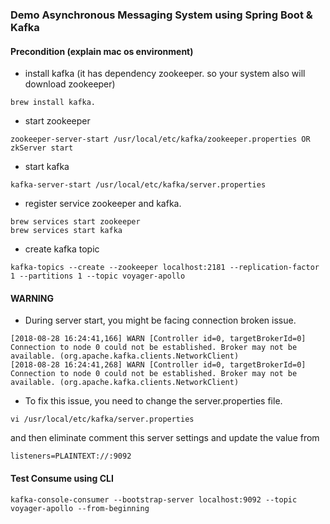 ### Demo Asynchronous Messaging System using Spring Boot & Kafka

#### Precondition (explain mac os environment)
- install kafka (it has dependency zookeeper. so your system also will download zookeeper)
```
brew install kafka.
```

- start zookeeper
```
zookeeper-server-start /usr/local/etc/kafka/zookeeper.properties OR zkServer start
```

- start kafka
```
kafka-server-start /usr/local/etc/kafka/server.properties
```

- register service zookeeper and kafka.
```
brew services start zookeeper
brew services start kafka
```

- create kafka topic
```
kafka-topics --create --zookeeper localhost:2181 --replication-factor 1 --partitions 1 --topic voyager-apollo
```

#### WARNING
- During server start, you might be facing connection broken issue.
```
[2018-08-28 16:24:41,166] WARN [Controller id=0, targetBrokerId=0] Connection to node 0 could not be established. Broker may not be available. (org.apache.kafka.clients.NetworkClient)
[2018-08-28 16:24:41,268] WARN [Controller id=0, targetBrokerId=0] Connection to node 0 could not be established. Broker may not be available. (org.apache.kafka.clients.NetworkClient)
```

- To fix this issue, you need to change the server.properties file.
```
vi /usr/local/etc/kafka/server.properties
```

and then eliminate comment this server settings and update the value from
```
listeners=PLAINTEXT://:9092
```

#### Test Consume using CLI
```
kafka-console-consumer --bootstrap-server localhost:9092 --topic voyager-apollo --from-beginning
```